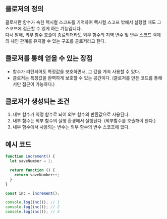 ## 클로저의 정의
클로저란 함수가 속한 렉시컬 스코프를 기억하여 렉시컬 스코프 밖에서 실행할 때도 그 스코프에 접근할 수 있게 하는 기능입니다. <br/>
다시 말해, 외부 함수 호출이 종료되더라도 외부 함수의 지역 변수 및 변수 스코프 객체의 체인 관계를 유지할 수 있는 구조를 클로저라고 한다.

## 클로저를 통해 얻을 수 있는 장점
- 함수가 리턴되어도 특정값을 보호하면서, 그 값을 계속 사용할 수 있다.
- 클로저는 특정값을 완벽하게 보호할 수 있는 공간이다. (클로저를 만든 코드를 통해서만 접근이 가능하다.)

## 클로저가 생성되는 조건
1. 내부 함수가 익명 함수로 되어 외부 함수의 반환값으로 사용된다.
2. 내부 함수는 외부 함수의 실행 환경에서 실행된다. (외부함수를 호출해야 한다.)
3. 내부 함수에서 사용되는 변수는 외부 함수의 변수 스코프에 있다.

## 예시 코드 
```js
function increment() {
  let saveNumber = 1;

  return function () {
    return saveNumber++;
  }
}

const inc = increment();

console.log(inc()); // 1
console.log(inc()); // 2
console.log(inc()); // 3
```
